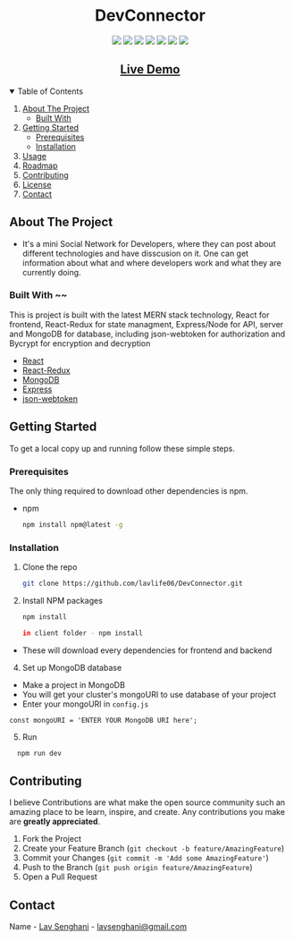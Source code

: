 <!--
*** Thanks for checking out the Best-README-Template. If you have a suggestion
*** that would make this better, please fork the repo and create a pull request
*** or simply open an issue with the tag "enhancement".
*** Thanks again! Now go create something AMAZING! :D
-->

<!-- PROJECT SHIELDS -->
<!--
*** I'm using markdown "reference style" links for readability.
*** Reference links are enclosed in brackets [ ] instead of parentheses ( ).
*** See the bottom of this document for the declaration of the reference variables
*** for contributors-url, forks-url, etc. This is an optional, concise syntax you may use.
*** https://www.markdownguide.org/basic-syntax/#reference-style-links
-->

<!-- [![LinkedIn](https://img.shields.io/badge/-LinkedIn-black.svg?style=plastic&logo=linkedin&color=blue)][linkedin-url] -->

  <h1 align="center">DevConnector</h1>
  <p align="center">
<img src="https://img.shields.io/badge/Contributions-2-yellow?color=yellow&style=plastic">

<img src="https://img.shields.io/github/forks/lavlife06/DevConnector?color=blue&style=plastic">

<img src="https://img.shields.io/github/stars/lavlife06/DevConnector?color=green&style=plastic">

<img src="https://img.shields.io/badge/js-91.1%25-orange?color=orange&style=plastic">

<img src="https://img.shields.io/badge/react-%5E16.13.1-brightgreen?color=brightgreen&style=plastic"> 
<a href='https://www.linkedin.com/in/lav-senghani-4764a0167/'> <img src="https://img.shields.io/badge/-LinkedIn-black.svg?style=plastic&logo=linkedin&color=blue"></a>
<a href='https://twitter.com/LavSenghani'><img src="https://img.shields.io/badge/-twitter-black.svg?style=plastic&logo=twitter&color=black"></a>

<!-- [![LinkedIn](https://img.shields.io/badge/-LinkedIn-black.svg?style=plastic&logo=linkedin&color=blue)][linkedin-url] -->
<!-- [![Twitter](https://img.shields.io/badge/-twitter-black.svg?style=plastic&logo=twitter&color=black)][twitter-url] -->

</p>

<h2 align="center"><a  href="https://cryptic-fortress-60566.herokuapp.com/">Live Demo</a></h2>
<!-- TABLE OF CONTENTS -->
<details open="open">
  <summary>Table of Contents</summary>
  <ol>
    <li>
      <a href="#about-the-project">About The Project</a>
      <ul>
        <li><a href="#built-with">Built With</a></li>
      </ul>
    </li>
    <li>
      <a href="#getting-started">Getting Started</a>
      <ul>
        <li><a href="#prerequisites">Prerequisites</a></li>
        <li><a href="#installation">Installation</a></li>
      </ul>
    </li>
    <li><a href="#usage">Usage</a></li>
    <li><a href="#roadmap">Roadmap</a></li>
    <li><a href="#contributing">Contributing</a></li>
    <li><a href="#license">License</a></li>
    <li><a href="#contact">Contact</a></li>
  </ol>
</details>

<!-- ABOUT THE PROJECT -->

## About The Project

<!-- [![Product Name Screen Shot][product-screenshot]](https://example.com) -->

- It's a mini Social Network for Developers, where they can post about different technologies and have disscusion on it. One can get information about what and where developers work and what they are currently doing.

### Built With ~~

This is project is built with the latest MERN stack technology, React for frontend, React-Redux for state managment, Express/Node for API, server and MongoDB for database, including json-webtoken for authorization and Bycrypt for encryption and decryption

- [React](https://reactjs.org/)
- [React-Redux](https://react-redux.js.org/)
- [MongoDB](https://www.mongodb.com/cloud/atlas)
- [Express](https://expressjs.com/)
- [json-webtoken](https://jwt.io/)

<!-- GETTING STARTED -->

## Getting Started

To get a local copy up and running follow these simple steps.

### Prerequisites

The only thing required to download other dependencies is npm.

- npm
  ```sh
  npm install npm@latest -g
  ```

### Installation

1. Clone the repo
   ```sh
   git clone https://github.com/lavlife06/DevConnector.git
   ```
2. Install NPM packages
   ```sh
   npm install
   ```
   ```sh
   in client folder - npm install
   ```

- These will download every dependencies for frontend and backend

4. Set up MongoDB database

- Make a project in MongoDB
- You will get your cluster's mongoURI to use database of your project
- Enter your mongoURI in `config.js`

```JS
const mongoURI = 'ENTER YOUR MongoDB URI here';
```

5. Run

```sh
  npm run dev
```

<!-- CONTRIBUTING -->

## Contributing

I believe Contributions are what make the open source community such an amazing place to be learn, inspire, and create. Any contributions you make are **greatly appreciated**.

1. Fork the Project
2. Create your Feature Branch (`git checkout -b feature/AmazingFeature`)
3. Commit your Changes (`git commit -m 'Add some AmazingFeature'`)
4. Push to the Branch (`git push origin feature/AmazingFeature`)
5. Open a Pull Request

<!-- CONTACT -->

## Contact

Name - [Lav Senghani](https://github.com/lavlife06) - lavsenghani@gmail.com

<!-- ACKNOWLEDGEMENTS -->

<!-- MARKDOWN LINKS & IMAGES -->
<!-- https://www.markdownguide.org/basic-syntax/#reference-style-links -->

[contributors-shield]: https://img.shields.io/github/contributors/othneildrew/Best-README-Template.svg?style=for-the-badge
[contributors-url]: https://img.shields.io/badge/Contributions-2-yellow
[linkedin-url]: https://www.linkedin.com/in/lav-senghani-4764a0167/
[twitter-url]: https://twitter.com/LavSenghani

